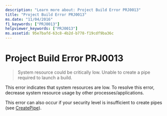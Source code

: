 ```yaml
---
description: "Learn more about: Project Build Error PRJ0013"
title: "Project Build Error PRJ0013"
ms.date: "11/04/2016"
f1_keywords: ["PRJ0013"]
helpviewer_keywords: ["PRJ0013"]
ms.assetid: 95e7bafd-63c8-4b2d-b778-f19cdf9ba36c
---
```

# Project Build Error PRJ0013

> System resource could be critically low. Unable to create a pipe required to launch a build.

This error indicates that system resources are low. To resolve this error, decrease system resource usage by other processes/applications.

This error can also occur if your security level is insufficient to create pipes (see [CreatePipe](/windows/win32/api/namedpipeapi/nf-namedpipeapi-createpipe)).
